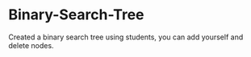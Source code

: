 # Binary-Search-Tree
Created a binary search tree using students, you can add yourself and delete nodes. 
